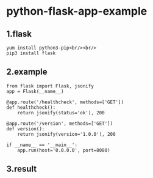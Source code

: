# python-flask-app-example

## 1.flask
```
yum install python3-pip<br/><br/>
pip3 install flask
```
## 2.example
```
from flask import Flask, jsonify
app = Flask(__name__)

@app.route('/healthcheck', methods=['GET'])
def healthcheck():
    return jsonify(status='ok'), 200

@app.route('/version', methods=['GET'])
def version():
    return jsonify(version='1.0.0'), 200

if __name__ == '__main__':
    app.run(host='0.0.0.0', port=8080)
```
## 3.result
